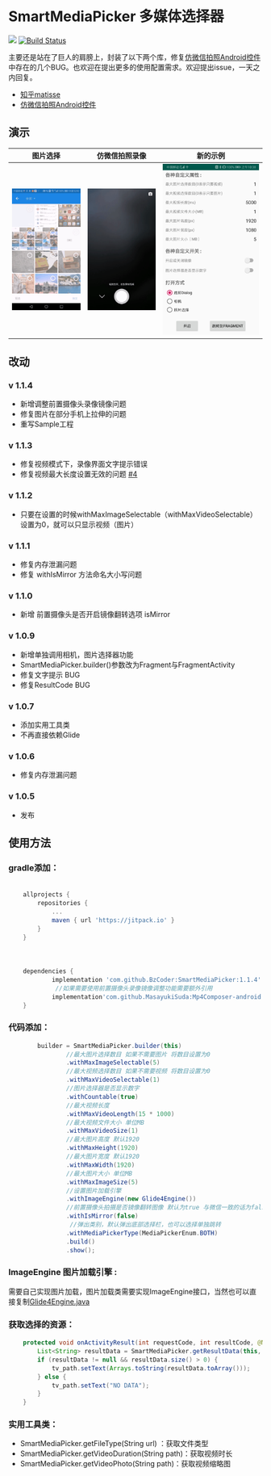 # SmartMediaPicker 多媒体选择器 
[![](https://jitpack.io/v/BzCoder/SmartMediaPicker.svg)](https://jitpack.io/#BzCoder/SmartMediaPicker)
[![Build Status](https://www.travis-ci.org/BzCoder/SmartMediaPicker.svg?branch=master)](https://www.travis-ci.org/BzCoder/SmartMediaPicker)


主要还是站在了巨人的肩膀上，封装了以下两个库，修复[仿微信拍照Android控件](https://github.com/CJT2325/CameraView)中存在的几个BUG。也欢迎在提出更多的使用配置需求。欢迎提出issue，一天之内回复。
- [知乎matisse](https://github.com/zhihu/Matisse)
- [仿微信拍照Android控件](https://github.com/CJT2325/CameraView)
## 演示

| 图片选择                  | 仿微信拍照录像                    | 新的示例                     | 
|:------------------------------:|:---------------------------------:|:---------------------------------:|
|![](image/20190315005039.gif) | ![](image/20190315005454.gif) |![](image/20190812103923.jpg)|

## 改动
### v 1.1.4
  - 新增调整前置摄像头录像镜像问题
  - 修复图片在部分手机上拉伸的问题
  - 重写Sample工程
### v 1.1.3
  - 修复视频模式下，录像界面文字提示错误
  - 修复视频最大长度设置无效的问题 [#4](https://github.com/BzCoder/SmartMediaPicker/issues/4)
### v 1.1.2
  - 只要在设置的时候withMaxImageSelectable（withMaxVideoSelectable）设置为0，就可以只显示视频（图片）
### v 1.1.1
  - 修复内存泄漏问题
  - 修复 withIsMirror 方法命名大小写问题
### v 1.1.0
  - 新增 前置摄像头是否开启镜像翻转选项 isMirror
### v 1.0.9
  - 新增单独调用相机，图片选择器功能
  - SmartMediaPicker.builder()参数改为Fragment与FragmentActivity
  - 修复文字提示 BUG
  - 修复ResultCode BUG
### v 1.0.7
   - 添加实用工具类
   - 不再直接依赖Glide
### v 1.0.6
   - 修复内存泄漏问题
### v 1.0.5
   - 发布
## 使用方法
### gradle添加：
```gradle

	allprojects {
		repositories {
			...
			maven { url 'https://jitpack.io' }
		}
	}



	dependencies {
	        implementation 'com.github.BzCoder:SmartMediaPicker:1.1.4'
	         //如果需要使用前置摄像头录像镜像调整功能需要额外引用
	        implementation'com.github.MasayukiSuda:Mp4Composer-android:v0.3.2'
	}
```
### 代码添加：
```java
        builder = SmartMediaPicker.builder(this)
                //最大图片选择数目 如果不需要图片 将数目设置为0
                .withMaxImageSelectable(5)
                //最大视频选择数目 如果不需要视频 将数目设置为0
                .withMaxVideoSelectable(1)
                //图片选择器是否显示数字
                .withCountable(true)
                //最大视频长度
                .withMaxVideoLength(15 * 1000)
                //最大视频文件大小 单位MB
                .withMaxVideoSize(1)
                //最大图片高度 默认1920
                .withMaxHeight(1920)
                //最大图片宽度 默认1920
                .withMaxWidth(1920)
                //最大图片大小 单位MB
                .withMaxImageSize(5)
                //设置图片加载引擎
                .withImageEngine(new Glide4Engine())
                //前置摄像头拍摄是否镜像翻转图像 默认为true 与微信一致的话为false
                .withIsMirror(false)
	             //弹出类别，默认弹出底部选择栏，也可以选择单独跳转
                .withMediaPickerType(MediaPickerEnum.BOTH)
                .build()
                .show();
```

### ImageEngine 图片加载引擎 :
需要自己实现图片加载，图片加载类需要实现ImageEngine接口，当然也可以直接复制[Glide4Engine.java](https://github.com/BzCoder/SmartMediaPicker/blob/master/app/src/main/java/com/bzcoder/mediapicker/Glide4Engine.java)



### 获取选择的资源：
```java
    protected void onActivityResult(int requestCode, int resultCode, @Nullable Intent data) {
        List<String> resultData = SmartMediaPicker.getResultData(this, requestCode, resultCode, data);
        if (resultData != null && resultData.size() > 0) {
            tv_path.setText(Arrays.toString(resultData.toArray()));
        } else {
            tv_path.setText("NO DATA");
        }
    }
```

### 实用工具类：
- SmartMediaPicker.getFileType(String url) ：获取文件类型
- SmartMediaPicker.getVideoDuration(String path)：获取视频时长
- SmartMediaPicker.getVideoPhoto(String path)：获取视频缩略图
